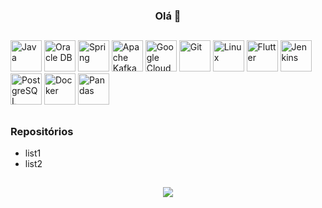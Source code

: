 <div align="center">
  
### Olá 👋

</div>

##

<div style="display: inline_block">  
  <img src="https://cdn.jsdelivr.net/gh/devicons/devicon/icons/java/java-original-wordmark.svg" height="50" width="50" alt="Java" /> 
  <img src="https://cdn.jsdelivr.net/gh/devicons/devicon/icons/oracle/oracle-original.svg" height="50" width="50" alt="Oracle DB" /> 
  <img src="https://cdn.jsdelivr.net/gh/devicons/devicon/icons/spring/spring-original-wordmark.svg" height="50" width="50" alt="Spring" /> 
  <img src="https://cdn.jsdelivr.net/gh/devicons/devicon/icons/apachekafka/apachekafka-original.svg" height="50" width="50" alt="Apache Kafka" /> 
  <img src="https://cdn.jsdelivr.net/gh/devicons/devicon/icons/googlecloud/googlecloud-original.svg" height="50" width="50" alt="Google Cloud Platform" /> 
  <img src="https://cdn.jsdelivr.net/gh/devicons/devicon/icons/git/git-original.svg" height="50" width="50" alt="Git" /> 
  <img src="https://cdn.jsdelivr.net/gh/devicons/devicon/icons/linux/linux-original.svg" height="50" width="50" alt="Linux" /> 
  <img src="https://cdn.jsdelivr.net/gh/devicons/devicon/icons/flutter/flutter-original.svg" height="50" width="50" alt="Flutter" /> 
  <img src="https://cdn.jsdelivr.net/gh/devicons/devicon/icons/jenkins/jenkins-line.svg" height="50" width="50" alt="Jenkins" /> 
  <img src="https://cdn.jsdelivr.net/gh/devicons/devicon/icons/postgresql/postgresql-original.svg" height="50" width="50" alt="PostgreSQL" /> 
  <img src="https://cdn.jsdelivr.net/gh/devicons/devicon/icons/docker/docker-original.svg" height="50" width="50" alt="Docker" /> 
  <img src="https://cdn.jsdelivr.net/gh/devicons/devicon/icons/pandas/pandas-original.svg" height="50" width="50" alt="Pandas" /> 
</div>

##

<div>

### Repositórios
- list1
- list2

</div>

##

<div align="center">
  <a href="https://www.linkedin.com/in/cristianlpereira/" target="_blank"><img src="https://img.shields.io/badge/LinkedIn-0077B5?style=for-the-badge&logo=linkedin&logoColor=white" /></a>
</div>
